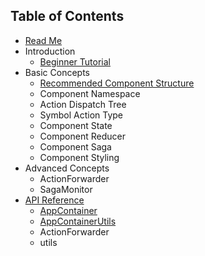 ## Table of Contents

- [Read Me](/README.md)
- Introduction
  - [Beginner Tutorial](/docs/Introduction/BeginnerTutorial.md)
- Basic Concepts
  - [Recommended Component Structure](/docs/BasicConcepts/RecommendedStructure.md)
  - Component Namespace
  - Action Dispatch Tree
  - Symbol Action Type
  - Component State
  - Component Reducer
  - Component Saga
  - Component Styling
- Advanced Concepts
  - ActionForwarder
  - SagaMonitor
- [API Reference](/docs/api/README.md)
  - [AppContainer](/docs/api/AppContainer.md)
  - [AppContainerUtils](/docs/api/AppContainerUtils.md)
  - ActionForwarder
  - utils
